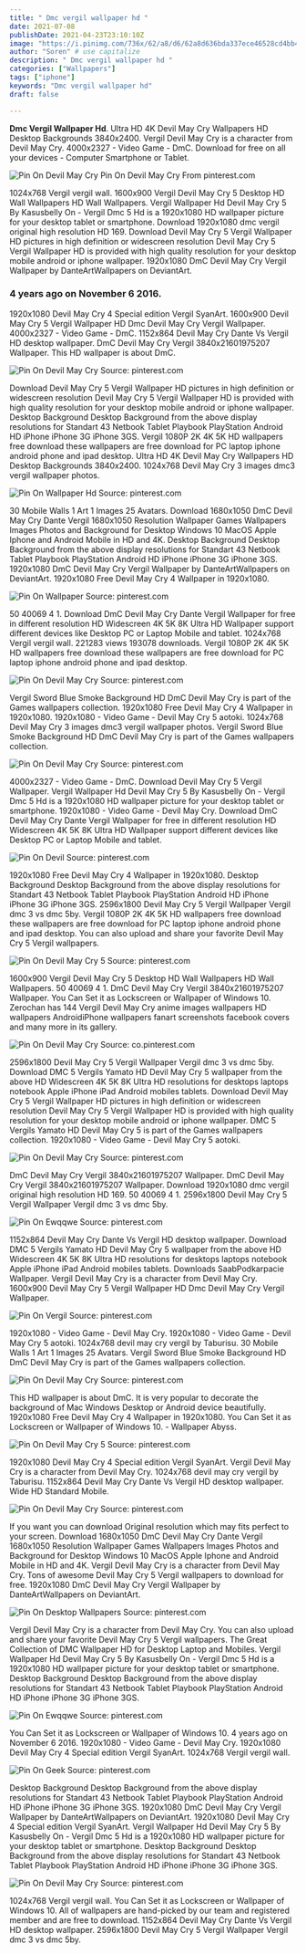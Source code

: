 ```yaml
---
title: " Dmc vergil wallpaper hd "
date: 2021-07-08
publishDate: 2021-04-23T23:10:10Z
image: "https://i.pinimg.com/736x/62/a8/d6/62a8d636bda337ece46528cd4bb490c8.jpg"
author: "Soren" # use capitalize
description: " Dmc vergil wallpaper hd "
categories: ["Wallpapers"]
tags: ["iphone"]
keywords: "Dmc vergil wallpaper hd"
draft: false

---
```



**Dmc Vergil Wallpaper Hd**. Ultra HD 4K Devil May Cry Wallpapers HD Desktop Backgrounds 3840x2400. Vergil Devil May Cry is a character from Devil May Cry. 4000x2327 - Video Game - DmC. Download for free on all your devices - Computer Smartphone or Tablet.

![Pin On Devil May Cry](https://i.pinimg.com/originals/63/7c/7c/637c7c5dcb46a1604ee7abfafe0e8cc9.jpg "Pin On Devil May Cry")
Pin On Devil May Cry From pinterest.com


1024x768 Vergil vergil wall. 1600x900 Vergil Devil May Cry 5 Desktop HD Wall Wallpapers HD Wall Wallpapers. Vergil Wallpaper Hd Devil May Cry 5 By Kasusbelly On - Vergil Dmc 5 Hd is a 1920x1080 HD wallpaper picture for your desktop tablet or smartphone. Download 1920x1080 dmc vergil original high resolution HD 169. Download Devil May Cry 5 Vergil Wallpaper HD pictures in high definition or widescreen resolution Devil May Cry 5 Vergil Wallpaper HD is provided with high quality resolution for your desktop mobile android or iphone wallpaper. 1920x1080 DmC Devil May Cry Vergil Wallpaper by DanteArtWallpapers on DeviantArt.

### 4 years ago on November 6 2016.

1920x1080 Devil May Cry 4 Special edition Vergil SyanArt. 1600x900 Devil May Cry 5 Vergil Wallpaper HD Dmc Devil May Cry Vergil Wallpaper. 4000x2327 - Video Game - DmC. 1152x864 Devil May Cry Dante Vs Vergil HD desktop wallpaper. DmC Devil May Cry Vergil 3840x21601975207 Wallpaper. This HD wallpaper is about DmC.


![Pin On Devil May Cry](https://i.pinimg.com/originals/0f/e7/9d/0fe79d2e2f34a3e9e4f48e8d9053fdbc.jpg "Pin On Devil May Cry")
Source: pinterest.com

Download Devil May Cry 5 Vergil Wallpaper HD pictures in high definition or widescreen resolution Devil May Cry 5 Vergil Wallpaper HD is provided with high quality resolution for your desktop mobile android or iphone wallpaper. Desktop Background Desktop Background from the above display resolutions for Standart 43 Netbook Tablet Playbook PlayStation Android HD iPhone iPhone 3G iPhone 3GS. Vergil 1080P 2K 4K 5K HD wallpapers free download these wallpapers are free download for PC laptop iphone android phone and ipad desktop. Ultra HD 4K Devil May Cry Wallpapers HD Desktop Backgrounds 3840x2400. 1024x768 Devil May Cry 3 images dmc3 vergil wallpaper photos.

![Pin On Wallpaper Hd](https://i.pinimg.com/originals/8f/f7/43/8ff743b878f0cb6a60e21a171a151fcf.png "Pin On Wallpaper Hd")
Source: pinterest.com

30 Mobile Walls 1 Art 1 Images 25 Avatars. Download 1680x1050 DmC Devil May Cry Dante Vergil 1680x1050 Resolution Wallpaper Games Wallpapers Images Photos and Background for Desktop Windows 10 MacOS Apple Iphone and Android Mobile in HD and 4K. Desktop Background Desktop Background from the above display resolutions for Standart 43 Netbook Tablet Playbook PlayStation Android HD iPhone iPhone 3G iPhone 3GS. 1920x1080 DmC Devil May Cry Vergil Wallpaper by DanteArtWallpapers on DeviantArt. 1920x1080 Free Devil May Cry 4 Wallpaper in 1920x1080.

![Pin On Wallpaper](https://i.pinimg.com/originals/18/4e/15/184e155875883a7756f6d3b77a9b96f0.jpg "Pin On Wallpaper")
Source: pinterest.com

50 40069 4 1. Download DmC Devil May Cry Dante Vergil Wallpaper for free in different resolution HD Widescreen 4K 5K 8K Ultra HD Wallpaper support different devices like Desktop PC or Laptop Mobile and tablet. 1024x768 Vergil vergil wall. 221283 views 193078 downloads. Vergil 1080P 2K 4K 5K HD wallpapers free download these wallpapers are free download for PC laptop iphone android phone and ipad desktop.

![Pin On Devil May Cry](https://i.pinimg.com/originals/cc/85/b8/cc85b807329cbe7c235ccc4168bbe09d.jpg "Pin On Devil May Cry")
Source: pinterest.com

Vergil Sword Blue Smoke Background HD DmC Devil May Cry is part of the Games wallpapers collection. 1920x1080 Free Devil May Cry 4 Wallpaper in 1920x1080. 1920x1080 - Video Game - Devil May Cry 5 aotoki. 1024x768 Devil May Cry 3 images dmc3 vergil wallpaper photos. Vergil Sword Blue Smoke Background HD DmC Devil May Cry is part of the Games wallpapers collection.

![Pin On Devil May Cry](https://i.pinimg.com/originals/63/7c/7c/637c7c5dcb46a1604ee7abfafe0e8cc9.jpg "Pin On Devil May Cry")
Source: pinterest.com

4000x2327 - Video Game - DmC. Download Devil May Cry 5 Vergil Wallpaper. Vergil Wallpaper Hd Devil May Cry 5 By Kasusbelly On - Vergil Dmc 5 Hd is a 1920x1080 HD wallpaper picture for your desktop tablet or smartphone. 1920x1080 - Video Game - Devil May Cry. Download DmC Devil May Cry Dante Vergil Wallpaper for free in different resolution HD Widescreen 4K 5K 8K Ultra HD Wallpaper support different devices like Desktop PC or Laptop Mobile and tablet.

![Pin On Devil](https://i.pinimg.com/originals/29/bd/50/29bd50404667d2d52e556cced6a4fef2.jpg "Pin On Devil")
Source: pinterest.com

1920x1080 Free Devil May Cry 4 Wallpaper in 1920x1080. Desktop Background Desktop Background from the above display resolutions for Standart 43 Netbook Tablet Playbook PlayStation Android HD iPhone iPhone 3G iPhone 3GS. 2596x1800 Devil May Cry 5 Vergil Wallpaper Vergil dmc 3 vs dmc 5by. Vergil 1080P 2K 4K 5K HD wallpapers free download these wallpapers are free download for PC laptop iphone android phone and ipad desktop. You can also upload and share your favorite Devil May Cry 5 Vergil wallpapers.

![Pin On Devil May Cry 5](https://i.pinimg.com/564x/09/4a/6b/094a6b22a581f0e9dde3aaa4581cae7f.jpg "Pin On Devil May Cry 5")
Source: pinterest.com

1600x900 Vergil Devil May Cry 5 Desktop HD Wall Wallpapers HD Wall Wallpapers. 50 40069 4 1. DmC Devil May Cry Vergil 3840x21601975207 Wallpaper. You Can Set it as Lockscreen or Wallpaper of Windows 10. Zerochan has 144 Vergil Devil May Cry anime images wallpapers HD wallpapers AndroidiPhone wallpapers fanart screenshots facebook covers and many more in its gallery.

![Pin On Devil May Cry](https://i.pinimg.com/originals/51/b8/56/51b8568caf72c9279f7927662aabb324.jpg "Pin On Devil May Cry")
Source: co.pinterest.com

2596x1800 Devil May Cry 5 Vergil Wallpaper Vergil dmc 3 vs dmc 5by. Download DMC 5 Vergils Yamato HD Devil May Cry 5 wallpaper from the above HD Widescreen 4K 5K 8K Ultra HD resolutions for desktops laptops notebook Apple iPhone iPad Android mobiles tablets. Download Devil May Cry 5 Vergil Wallpaper HD pictures in high definition or widescreen resolution Devil May Cry 5 Vergil Wallpaper HD is provided with high quality resolution for your desktop mobile android or iphone wallpaper. DMC 5 Vergils Yamato HD Devil May Cry 5 is part of the Games wallpapers collection. 1920x1080 - Video Game - Devil May Cry 5 aotoki.

![Pin On Devil May Cry](https://i.pinimg.com/originals/b8/a2/14/b8a214e7a8306bdc84e4e7576256ad10.jpg "Pin On Devil May Cry")
Source: pinterest.com

DmC Devil May Cry Vergil 3840x21601975207 Wallpaper. DmC Devil May Cry Vergil 3840x21601975207 Wallpaper. Download 1920x1080 dmc vergil original high resolution HD 169. 50 40069 4 1. 2596x1800 Devil May Cry 5 Vergil Wallpaper Vergil dmc 3 vs dmc 5by.

![Pin On Ewqqwe](https://i.pinimg.com/originals/3f/51/58/3f51581c3f6bd990b20dfbca8ce8056c.jpg "Pin On Ewqqwe")
Source: pinterest.com

1152x864 Devil May Cry Dante Vs Vergil HD desktop wallpaper. Download DMC 5 Vergils Yamato HD Devil May Cry 5 wallpaper from the above HD Widescreen 4K 5K 8K Ultra HD resolutions for desktops laptops notebook Apple iPhone iPad Android mobiles tablets. Downloads SaabPodkarpacie Wallpaper. Vergil Devil May Cry is a character from Devil May Cry. 1600x900 Devil May Cry 5 Vergil Wallpaper HD Dmc Devil May Cry Vergil Wallpaper.

![Pin On Vergil](https://i.pinimg.com/originals/23/59/b3/2359b35ce87f8756c3e7697021de0b78.jpg "Pin On Vergil")
Source: pinterest.com

1920x1080 - Video Game - Devil May Cry. 1920x1080 - Video Game - Devil May Cry 5 aotoki. 1024x768 devil may cry vergil by Taburisu. 30 Mobile Walls 1 Art 1 Images 25 Avatars. Vergil Sword Blue Smoke Background HD DmC Devil May Cry is part of the Games wallpapers collection.

![Pin On Devil May Cry](https://i.pinimg.com/736x/15/96/9c/15969cc1de819bf981d050497cf40140.jpg "Pin On Devil May Cry")
Source: pinterest.com

This HD wallpaper is about DmC. It is very popular to decorate the background of Mac Windows Desktop or Android device beautifully. 1920x1080 Free Devil May Cry 4 Wallpaper in 1920x1080. You Can Set it as Lockscreen or Wallpaper of Windows 10. - Wallpaper Abyss.

![Pin On Devil May Cry 5](https://i.pinimg.com/474x/45/04/ec/4504ec980755290d3fd0620490c24252.jpg "Pin On Devil May Cry 5")
Source: pinterest.com

1920x1080 Devil May Cry 4 Special edition Vergil SyanArt. Vergil Devil May Cry is a character from Devil May Cry. 1024x768 devil may cry vergil by Taburisu. 1152x864 Devil May Cry Dante Vs Vergil HD desktop wallpaper. Wide HD Standard Mobile.

![Pin On Devil May Cry](https://i.pinimg.com/originals/65/9e/7e/659e7ef96b86867f490fba67f0aa489d.jpg "Pin On Devil May Cry")
Source: pinterest.com

If you want you can download Original resolution which may fits perfect to your screen. Download 1680x1050 DmC Devil May Cry Dante Vergil 1680x1050 Resolution Wallpaper Games Wallpapers Images Photos and Background for Desktop Windows 10 MacOS Apple Iphone and Android Mobile in HD and 4K. Vergil Devil May Cry is a character from Devil May Cry. Tons of awesome Devil May Cry 5 Vergil wallpapers to download for free. 1920x1080 DmC Devil May Cry Vergil Wallpaper by DanteArtWallpapers on DeviantArt.

![Pin On Desktop Wallpapers](https://i.pinimg.com/originals/6d/35/7d/6d357d9e596ddf8b48ebc3942efb4a05.jpg "Pin On Desktop Wallpapers")
Source: pinterest.com

Vergil Devil May Cry is a character from Devil May Cry. You can also upload and share your favorite Devil May Cry 5 Vergil wallpapers. The Great Collection of DMC Wallpaper HD for Desktop Laptop and Mobiles. Vergil Wallpaper Hd Devil May Cry 5 By Kasusbelly On - Vergil Dmc 5 Hd is a 1920x1080 HD wallpaper picture for your desktop tablet or smartphone. Desktop Background Desktop Background from the above display resolutions for Standart 43 Netbook Tablet Playbook PlayStation Android HD iPhone iPhone 3G iPhone 3GS.

![Pin On Ewqqwe](https://i.pinimg.com/originals/12/90/33/1290335fddd1bf88cde7d326735836c5.jpg "Pin On Ewqqwe")
Source: pinterest.com

You Can Set it as Lockscreen or Wallpaper of Windows 10. 4 years ago on November 6 2016. 1920x1080 - Video Game - Devil May Cry. 1920x1080 Devil May Cry 4 Special edition Vergil SyanArt. 1024x768 Vergil vergil wall.

![Pin On Geek](https://i.pinimg.com/originals/75/74/78/757478587d89ee0d0ea5272291c98a25.jpg "Pin On Geek")
Source: pinterest.com

Desktop Background Desktop Background from the above display resolutions for Standart 43 Netbook Tablet Playbook PlayStation Android HD iPhone iPhone 3G iPhone 3GS. 1920x1080 DmC Devil May Cry Vergil Wallpaper by DanteArtWallpapers on DeviantArt. 1920x1080 Devil May Cry 4 Special edition Vergil SyanArt. Vergil Wallpaper Hd Devil May Cry 5 By Kasusbelly On - Vergil Dmc 5 Hd is a 1920x1080 HD wallpaper picture for your desktop tablet or smartphone. Desktop Background Desktop Background from the above display resolutions for Standart 43 Netbook Tablet Playbook PlayStation Android HD iPhone iPhone 3G iPhone 3GS.

![Pin On Devil May Cry](https://i.pinimg.com/736x/62/a8/d6/62a8d636bda337ece46528cd4bb490c8.jpg "Pin On Devil May Cry")
Source: pinterest.com

1024x768 Vergil vergil wall. You Can Set it as Lockscreen or Wallpaper of Windows 10. All of wallpapers are hand-picked by our team and registered member and are free to download. 1152x864 Devil May Cry Dante Vs Vergil HD desktop wallpaper. 2596x1800 Devil May Cry 5 Vergil Wallpaper Vergil dmc 3 vs dmc 5by.

